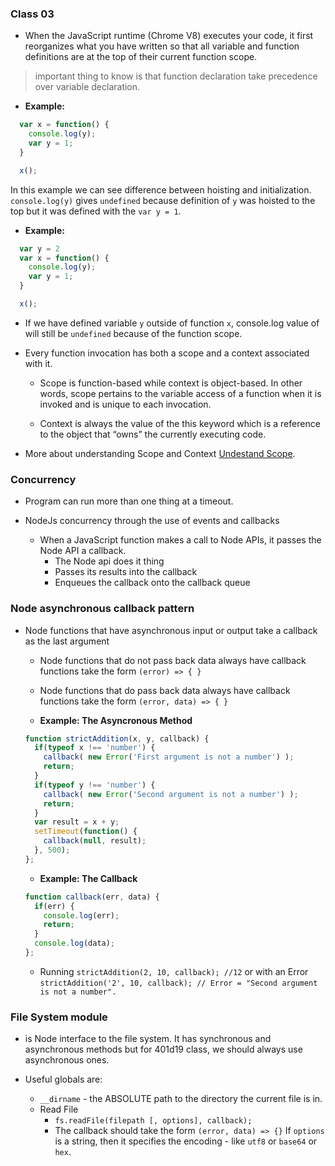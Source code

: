 ### Class 03

* When the JavaScript runtime (Chrome V8) executes your code, it first reorganizes what you have written so that all variable and function definitions are at the top of their current function scope.

>important thing to know is that function declaration take precedence over variable declaration.

  * **Example:**
  ```JavaScript
    var x = function() {
      console.log(y);
      var y = 1;
    }

    x();
  ```
In this example we can see difference between hoisting and initialization. `console.log(y)` gives `undefined` because definition of `y` was hoisted to the top but it was defined with the `var y = 1`.

* **Example:**
```JavaScript
  var y = 2
  var x = function() {
    console.log(y);
    var y = 1;
  }

  x();
```    
* If we have defined variable `y` outside of function `x`, console.log value of will still be `undefined` because of the function scope.

* Every function invocation has both a scope and a context associated with it.

  * Scope is function-based while context is object-based. In other words, scope pertains to the variable access of a function when it is invoked and is unique to each invocation.

  * Context is always the value of the this keyword which is a reference to the object that “owns” the currently executing code.

* More about understanding Scope and Context [Undestand Scope](http://ryanmorr.com/understanding-scope-and-context-in-javascript/).

### Concurrency

* Program can run more than one thing at a timeout.

* NodeJs concurrency through the use of events and callbacks
  * When a JavaScript function makes a call to Node APIs, it passes the Node API a callback.
    * The Node api does it thing
    * Passes its results into the callback
    * Enqueues the callback onto the callback queue

### Node asynchronous callback pattern

* Node functions that have asynchronous input or output take a callback as the last argument

  * Node functions that do not pass back data always have callback functions take the form `(error) => { }`
  * Node functions that do pass back data always have callback functions take the form `(error, data) => { }`

  * **Example: The Asyncronous Method**
  ```JavaScript
  function strictAddition(x, y, callback) {
    if(typeof x !== 'number') {
      callback( new Error('First argument is not a number') );
      return;
    }
    if(typeof y !== 'number') {
      callback( new Error('Second argument is not a number') );
      return;
    }
    var result = x + y;
    setTimeout(function() {
      callback(null, result);
    }, 500);  
  };
  ```

  * **Example: The Callback**
  ```JavaScript
  function callback(err, data) {
    if(err) {
      console.log(err);
      return;
    }
    console.log(data);
  };
  ```
  * Running `strictAddition(2, 10, callback); //12` or with an Error `strictAddition('2', 10, callback); // Error = "Second argument is not a number". `



### File System module
  * is Node interface to the file system. It has synchronous and asynchronous methods but for 401d19 class, we should always use asynchronous ones.

  * Useful globals are:
    * `__dirname` - the ABSOLUTE path to the directory the current file is in.
    * Read File
      * `fs.readFile(filepath [, options], callback);`
      * The callback should take the form `(error, data) => {}`
        If `options` is a string, then it specifies the encoding - like `utf8` or `base64` or `hex`.
